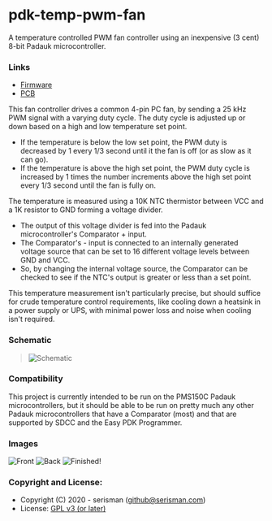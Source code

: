 # pdk-temp-pwm-fan
A temperature controlled PWM fan controller using an inexpensive (3 cent) 8-bit Padauk microcontroller.

### Links
- [Firmware](firmware/)
- [PCB](pcb-u06/)

This fan controller drives a common 4-pin PC fan, by sending a 25 kHz PWM signal with a varying duty cycle.
The duty cycle is adjusted up or down based on a high and low temperature set point.
- If the temperature is below the low set point, the PWM duty is decreased by 1 every 1/3 second until it the fan is off (or as slow as it can go).
- If the temperature is above the high set point, the PWM duty cycle is increased by 1 times the number increments above the high set point every 1/3 second until the fan is fully on.

The temperature is measured using a 10K NTC thermistor between VCC and a 1K resistor to GND forming a voltage divider.
- The output of this voltage divider is fed into the Padauk microcontroller's Comparator + input.
- The Comparator's - input is connected to an internally generated voltage source that can be set to 16 different voltage levels between GND and VCC.
- So, by changing the internal voltage source, the Comparator can be checked to see if the NTC's output is greater or less than a set point.

This temperature measurement isn't particularly precise, but should suffice for crude temperature control requirements,
like cooling down a heatsink in a power supply or UPS, with minimal power loss and noise when cooling isn't required.

### Schematic
> ![Schematic](https://github.com/serisman/pdk-temp-pwm-fan/blob/master/pcb-u06/output/Schematic.png?raw=true)

### Compatibility
This project is currently intended to be run on the PMS150C Padauk microcontrollers,
but it should be able to be run on pretty much any other Padauk microcontrollers that have a Comparator (most)
and that are supported by SDCC and the Easy PDK Programmer.

### Images
![Front](https://github.com/serisman/pdk-temp-pwm-fan/blob/master/img/Front.jpg?raw=true)
![Back](https://github.com/serisman/pdk-temp-pwm-fan/blob/master/img/Back.jpg?raw=true)
![Finished!](https://github.com/serisman/pdk-temp-pwm-fan/blob/master/img/Finished.jpg?raw=true)

### Copyright and License:
- Copyright (C) 2020 - serisman (github@serisman.com)
- License: [GPL v3 (or later)](LICENSE)
